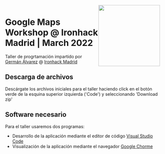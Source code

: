 <img src="https://miro.medium.com/max/3150/1*NFwzjjur2atssvIlGia0AQ.jpeg" width="200" style="float:right">

# Google Maps Workshop @ Ironhack Madrid | March 2022

Taller de progrtamación impartido por [Germán Álvarez](https://www.linkedin.com/in/german-alvarez-dev/) @ [Ironhack Madrid](https://www.ironhack.com/es/desarrollo-web/madrid)

## Descarga de archivos

Descárgate los archivos iniciales para el taller haciendo click en el botón verde de la esquina superior izquierda ('Code') y seleccionando 'Download zip'

## Software necesario

Para el taller usaremos dos programas:

- Desarrollo de la aplicación mediante el editor de código [Visual Studio Code](https://code.visualstudio.com)
- Visualización de la aplicación mediante el navegador [Google Chorme](https://www.google.com/intl/es_es/chrome/)
